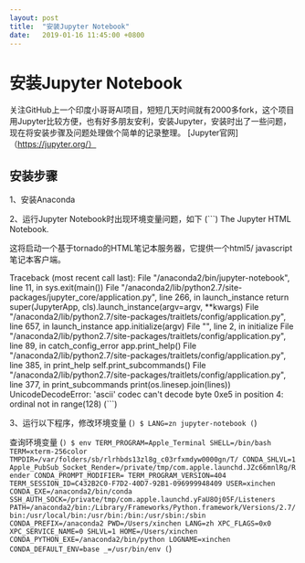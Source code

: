 ```yaml
---
layout: post
title:  "安装Jupyter Notebook"
date:   2019-01-16 11:45:00 +0800
---
```

# 安装Jupyter Notebook

关注GitHub上一个印度小哥哥AI项目，短短几天时间就有2000多fork，这个项目用Jupyter比较方便，也有好多朋友安利，安装Jupyter，安装时出了一些问题，现在将安装步骤及问题处理做个简单的记录整理。
[Jupyter官网]（https://jupyter.org/）

## 安装步骤
1、安装Anaconda

2、运行Jupyter Notebook时出现环境变量问题，如下
(```)
The Jupyter HTML Notebook.

这将启动一个基于tornado的HTML笔记本服务器，它提供一个html5/
javascript笔记本客户端。

Traceback (most recent call last):
  File "/anaconda2/bin/jupyter-notebook", line 11, in <module>
    sys.exit(main())
  File "/anaconda2/lib/python2.7/site-packages/jupyter_core/application.py", line 266, in launch_instance
    return super(JupyterApp, cls).launch_instance(argv=argv, **kwargs)
  File "/anaconda2/lib/python2.7/site-packages/traitlets/config/application.py", line 657, in launch_instance
    app.initialize(argv)
  File "<decorator-gen-7>", line 2, in initialize
  File "/anaconda2/lib/python2.7/site-packages/traitlets/config/application.py", line 89, in catch_config_error
    app.print_help()
  File "/anaconda2/lib/python2.7/site-packages/traitlets/config/application.py", line 385, in print_help
    self.print_subcommands()
  File "/anaconda2/lib/python2.7/site-packages/traitlets/config/application.py", line 377, in print_subcommands
    print(os.linesep.join(lines))
UnicodeDecodeError: 'ascii' codec can't decode byte 0xe5 in position 4: ordinal not in range(128)
(```)

3、运行以下程序，修改环境变量
(```)
$ LANG=zn jupyter-notebook
(```)

查询环境变量
(```)
$ env
TERM_PROGRAM=Apple_Terminal
SHELL=/bin/bash
TERM=xterm-256color
TMPDIR=/var/folders/sb/rlrhbds13zl8g_c03rfxmdyw0000gn/T/
CONDA_SHLVL=1
Apple_PubSub_Socket_Render=/private/tmp/com.apple.launchd.JZc66mnlRg/Render
CONDA_PROMPT_MODIFIER=
TERM_PROGRAM_VERSION=404
TERM_SESSION_ID=C432B2C0-F7D2-40D7-92B1-096999948409
USER=xinchen
CONDA_EXE=/anaconda2/bin/conda
SSH_AUTH_SOCK=/private/tmp/com.apple.launchd.yFaU8Oj05F/Listeners
PATH=/anaconda2/bin:/Library/Frameworks/Python.framework/Versions/2.7/bin:/usr/local/bin:/usr/bin:/bin:/usr/sbin:/sbin
CONDA_PREFIX=/anaconda2
PWD=/Users/xinchen
LANG=zh
XPC_FLAGS=0x0
XPC_SERVICE_NAME=0
SHLVL=1
HOME=/Users/xinchen
CONDA_PYTHON_EXE=/anaconda2/bin/python
LOGNAME=xinchen
CONDA_DEFAULT_ENV=base
_=/usr/bin/env
(```)
